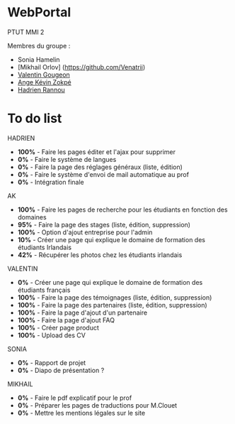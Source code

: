 # WebPortal
PTUT MMI 2

Membres du groupe :
- Sonia Hamelin
- [Mikhail Orlov] (https://github.com/Venatrii)
- [Valentin Gougeon](https://github.com/ValGou)
- [Ange Kévin Zokpé](https://github.com/Ange-Kevin)
- [Hadrien Rannou](https://github.com/HadrienX)

# To do list
HADRIEN
- <b>100%</b> - Faire les pages éditer et l'ajax pour supprimer
- <b>0%</b> - Faire le système de langues
- <b>0%</b> - Faire la page des réglages généraux (liste, édition)
- <b>0%</b> - Faire le système d'envoi de mail automatique au prof
- <b>0%</b> - Intégration finale

AK
- <b>100%</b> - Faire les pages de recherche pour les étudiants en fonction des domaines
- <b>95%</b> - Faire la page des stages (liste, édition, suppression)
- <b>100%</b>  - Option d'ajout entreprise pour l'admin
- <b>10%</b>  - Créer une page qui explique le domaine de formation des étudiants Irlandais
- <b>42%</b> - Récupérer les photos chez les étudiants irlandais 

VALENTIN
- <b>0%</b> - Créer une page qui explique le domaine de formation des étudiants français
- <b>100%</b> - Faire la page des témoignages (liste, édition, suppression)
- <b>100%</b> - Faire la page des partenaires (liste, édition, suppression)
- <b>100%</b> - Faire la page d'ajout d'un partenaire
- <b>100%</b> - Faire la page d'ajout FAQ
- <b>100%</b>  -  Créer page product 
- <b>100%</b>  -  Upload des CV

SONIA
- <b>0%</b> - Rapport de projet
- <b>0%</b> - Diapo de présentation ?

MIKHAIL
- <b>0%</b> - Faire le pdf explicatif pour le prof
- <b>0%</b> - Préparer les pages de traductions pour M.Clouet
- <b>0%</b> - Mettre les mentions légales sur le site
